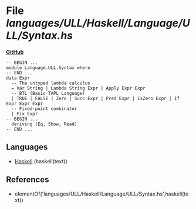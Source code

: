 # File _languages/ULL/Haskell/Language/ULL/Syntax.hs_
**[GitHub](https://github.com/softlang/yas/blob/master/languages/ULL/Haskell/Language/ULL/Syntax.hs)**
```
-- BEGIN ...
module Language.ULL.Syntax where
-- END ...
data Expr
  -- The untyped lambda calculus
  = Var String | Lambda String Expr | Apply Expr Expr
  -- BTL (Basic TAPL Language)
  | TRUE | FALSE | Zero | Succ Expr | Pred Expr | IsZero Expr | If Expr Expr Expr
  -- Fixed-point combinator
  | Fix Expr
-- BEGIN ...
  deriving (Eq, Show, Read)
-- END ...
```

## Languages
* [Haskell](../languages/Haskell.md) (haskell(text))

## References
* elementOf('languages/ULL/Haskell/Language/ULL/Syntax.hs',haskell(text))
